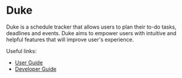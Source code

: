 # Duke

Duke is a schedule tracker that allows users to plan their to-do tasks, deadlines and events. Duke aims 
to empower users with intuitive and helpful features that will improve user's experience.

Useful links:
* [User Guide](UserGuide.md)
* [Developer Guide](DeveloperGuide.md)
